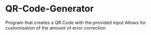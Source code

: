 # QR-Code-Generator
Program that creates a QR Code with the provided input
Allows for customisation of the amount of error correction
